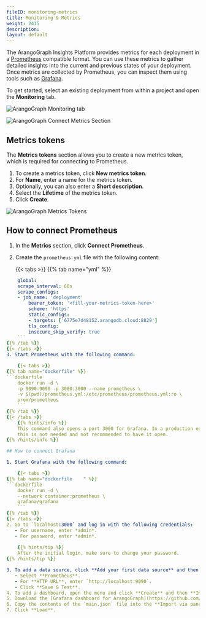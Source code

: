 ```yaml
---
fileID: monitoring-metrics
title: Monitoring & Metrics
weight: 2415
description: 
layout: default
---
```

The ArangoGraph Insights Platform provides metrics for each deployment in a 
[Prometheus](https://prometheus.io/)
compatible format.
You can use these metrics to gather detailed insights into the current
and previous states of your deployment.
Once metrics are collected by Prometheus, you can inspect them using tools
such as [Grafana](https://grafana.com/oss/grafana/).

To get started, select an existing deployment from within a project and
open the **Monitoring** tab. 

![ArangoGraph Monitoring tab](/images/arangograph-monitoring-tab.png)

![ArangoGraph Connect Metrics Section](/images/oasis-connect-metrics-section.png)

## Metrics tokens

The **Metrics tokens** section allows you to create a new metrics token,
which is required for connecting to Prometheus.

1. To create a metrics token, click **New metrics token**.
2. For **Name**, enter a name for the metrics token.
3. Optionally, you can also enter a **Short description**.
4. Select the **Lifetime** of the metrics token. 
5. Click **Create**.

![ArangoGraph Metrics Tokens](/images/arangograph-metrics-token.png)

## How to connect Prometheus

1. In the **Metrics** section, click **Connect Prometheus**.
2. Create the `prometheus.yml` file with the following content:

    {{< tabs >}}
{{% tab name="yml" %}}
```yml
    global:
    scrape_interval: 60s
    scrape_configs:
    - job_name: 'deployment'
        bearer_token: '<fill-your-metrics-token-here>'
        scheme: 'https'
        static_configs:
        - targets: ['6775e7d48152.arangodb.cloud:8829']
        tls_config:
        insecure_skip_verify: true
    ```
{{% /tab %}}
{{< /tabs >}}
3. Start Prometheus with the following command:

    {{< tabs >}}
{{% tab name="dockerfile" %}}
```dockerfile
    docker run -d \
    -p 9090:9090 -p 3000:3000 --name prometheus \
    -v $(pwd)/prometheus.yml:/etc/prometheus/prometheus.yml:ro \
    prom/prometheus
    ```
{{% /tab %}}
{{< /tabs >}}
    {{% hints/info %}}
    This command also opens a port 3000 for Grafana. In a production environment,
    this is not needed and not recommended to have it open.
{{% /hints/info %}}

## How to connect Grafana

1. Start Grafana with the following command:

    {{< tabs >}}
{{% tab name="dockerfile    " %}}
```dockerfile    
    docker run -d \
    --network container:prometheus \
    grafana/grafana
    ```
{{% /tab %}}
{{< /tabs >}}  
2. Go to `localhost:3000` and log in with the following credentials:
   - For username, enter *admin*.
   - For password, enter *admin*. 
   
    {{% hints/tip %}}
    After the initial login, make sure to change your password.
{{% /hints/tip %}}

3. To add a data source, click **Add your first data source** and then do the following:
   - Select **Prometheus**.
   - For **HTTP URL**, enter `http://localhost:9090`.
   - Click **Save & Test**.      
4. To add a dashboard, open the menu and click **Create** and then **Import**.
5. Download the [Grafana dashboard for ArangoGraph](https://github.com/arangodb-managed/grafana-dashboards).
6. Copy the contents of the `main.json` file into the **Import via panel json** field in Grafana.
7. Click **Load**.
